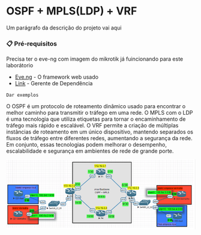 # OSPF + MPLS(LDP) + VRF

Um parágrafo da descrição do projeto vai aqui

### 📋 Pré-requisitos

Precisa ter o eve-ng com imagem do mikrotik já fuincionando para este laborátorio

* [Eve.ng](http://www.dropwizard.io/1.0.2/docs/) - O framework web usado
* [Link](https://maven.apache.org/) - Gerente de Dependência

```
Dar exemplos
```
O OSPF é um protocolo de roteamento dinâmico usado para encontrar o melhor caminho para transmitir o tráfego em uma rede. O MPLS com o LDP é uma tecnologia que utiliza etiquetas para tornar o encaminhamento de tráfego mais rápido e escalável. O VRF permite a criação de múltiplas instâncias de roteamento em um único dispositivo, mantendo separados os fluxos de tráfego entre diferentes redes, aumentando a segurança da rede. Em conjunto, essas tecnologias podem melhorar o desempenho, escalabilidade e segurança em ambientes de rede de grande porte.

![Laborátorio completo](https://github.com/ledsonsb/lab_ospf_mpls_ibgp_vrf_mikrotik/blob/main/_imagens/lab_completo.PNG)


